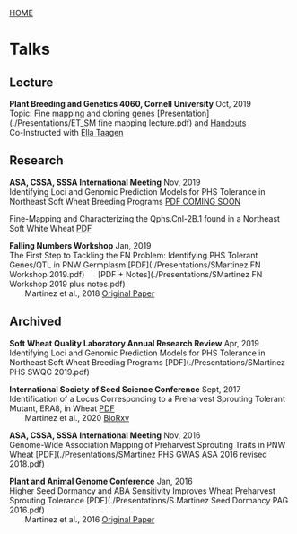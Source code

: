 [HOME](./index.html)

# Talks  

## Lecture  
**Plant Breeding and Genetics 4060, Cornell University** Oct, 2019   
Topic: Fine mapping and cloning genes [Presentation](./Presentations/ET_SM fine mapping lecture.pdf) and [Handouts](https://docs.google.com/spreadsheets/d/1Q2Vk2jL3fFIrPeyyOT0KHQXYULPGhvjFHuCv1kOPy0w/edit#gid=1318519071)   
Co-Instructed with [Ella Taagen](https://www.linkedin.com/in/ella-taagen-55922113b/)   

## Research   

**ASA, CSSA, SSSA International Meeting** Nov, 2019    
Identifying Loci and Genomic Prediction Models for PHS Tolerance in Northeast Soft Wheat Breeding Programs [PDF COMING SOON](./Presentations/)   

Fine-Mapping and Characterizing the Qphs.Cnl-2B.1 found in a Northeast Soft White Wheat [PDF](./Presentations/SMartinez_CayugaMapping_v7.pdf)

**Falling Numbers Workshop** Jan, 2019  
The First Step to Tackling the FN Problem: Identifying PHS Tolerant Genes/QTL in PNW Germplasm [PDF](./Presentations/SMartinez FN Workshop 2019.pdf) &nbsp;&nbsp;&nbsp;&nbsp;  [PDF + Notes](./Presentations/SMartinez FN Workshop 2019 plus notes.pdf)  
&nbsp;&nbsp;&nbsp;&nbsp;&nbsp;&nbsp; Martinez et al., 2018 [Original Paper](https://www.frontiersin.org/articles/10.3389/fpls.2018.00141) 

## Archived   

**Soft Wheat Quality Laboratory Annual Research Review** Apr, 2019   
Identifying Loci and Genomic Prediction Models for PHS Tolerance in Northeast Soft Wheat Breeding Programs [PDF](./Presentations/SMartinez PHS SWQC 2019.pdf)  

**International Society of Seed Science Conference** Sept, 2017     
Identification of a Locus Corresponding to a Preharvest Sprouting Tolerant Mutant, ERA8, in Wheat [PDF](./Presentations/SMartinez_ISSS_2017.pdf)  
&nbsp;&nbsp;&nbsp;&nbsp;&nbsp;&nbsp; Martinez et al., 2020 [BioRxv](https://www.biorxiv.org/content/10.1101/784652v1.full) 

**ASA, CSSA, SSSA International Meeting** Nov, 2016     
Genome-Wide Association Mapping of Preharvest Sprouting Traits in PNW Wheat [PDF](./Presentations/SMartinez PHS GWAS ASA 2016 revised 2018.pdf)  

**Plant and Animal Genome Conference** Jan, 2016  
Higher Seed Dormancy and ABA Sensitivity Improves Wheat Preharvest Sprouting Tolerance [PDF](./Presentations/S.Martinez Seed Dormancy PAG 2016.pdf)  
&nbsp;&nbsp;&nbsp;&nbsp;&nbsp;&nbsp; Martinez et al., 2016 [Original Paper](http://link.springer.com/article/10.1007/s10681-016-1763-6)   
